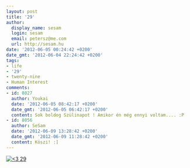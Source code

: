 ```yaml
---
layout: post
title: '29'
author:
  display_name: sesam
  login: sesam
  email: petersz@me.com
  url: http://sesam.hu
date: '2012-06-05 00:24:42 +0200'
date_gmt: '2012-06-04 22:24:42 +0200'
tags:
- life
- '29'
- twenty-nine
- Human Interest
comments:
- id: 8027
  author: Youkai
  date: '2012-06-05 08:42:17 +0200'
  date_gmt: '2012-06-05 06:42:17 +0200'
  content: Sok boldog Szülinapot ! Amikor én még ennyi voltam.... :P
- id: 8056
  author: SeSam
  date: '2012-06-09 13:28:42 +0200'
  date_gmt: '2012-06-09 11:28:42 +0200'
  content: Köszi! :]
---
```


[![<3 29](http://farm3.staticflickr.com/2142/2540260768_aa741750b3.jpg)](http://www.flickr.com/photos/athoos/2540260768 "<3 29 by jacob earl, on Flickr")
